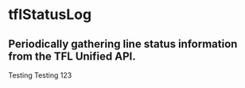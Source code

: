 # tflStatusLog
## Periodically gathering line status information from the TFL Unified API. 

Testing Testing 123 